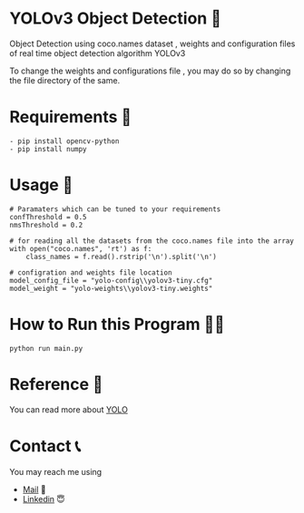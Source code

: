 # YOLOv3 Object Detection 📸
Object Detection using coco.names dataset , weights and configuration files of real time object detection algorithm YOLOv3

To change the weights and configurations file , you may do so by changing the file directory of the same.

# Requirements 🏫
```
- pip install opencv-python
- pip install numpy
```

# Usage 👥
```
# Paramaters which can be tuned to your requirements
confThreshold = 0.5
nmsThreshold = 0.2

# for reading all the datasets from the coco.names file into the array
with open("coco.names", 'rt') as f:
    class_names = f.read().rstrip('\n').split('\n')
    
# configration and weights file location
model_config_file = "yolo-config\\yolov3-tiny.cfg"
model_weight = "yolo-weights\\yolov3-tiny.weights"

```

# How to Run this Program 🏃‍♂️
```
python run main.py
```

# Reference 🧾
You can read more about [YOLO](https://pjreddie.com/darknet/yolo/)

# Contact 📞
You may reach me using 

- [Mail](mailto:rahul20ucse156@mahindrauniversity.edu.in) 📧
- [Linkedin](https://www.linkedin.com/in/rahul-arepaka/) 😇







